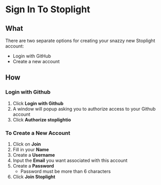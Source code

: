 # Sign In To Stoplight 

## What
There are two separate options for creating your snazzy new Stoplight account: 
* Login with GitHub 
* Create a new account 
  
## How

### Login  with Github

1. Click **Login with Github** 
2. A window will popup asking you to authorize access to your Github account 
3. Click **Authorize stoplightio**

### To Create a New Account

1. Click on **Join**
2. Fill in your **Name** 
3. Create a **Username** 
4. Input the **Email** you want associated with this account 
5. Create a **Password**
    * Password must be more than 6 characters 
6. Click **Join Stoplight**

